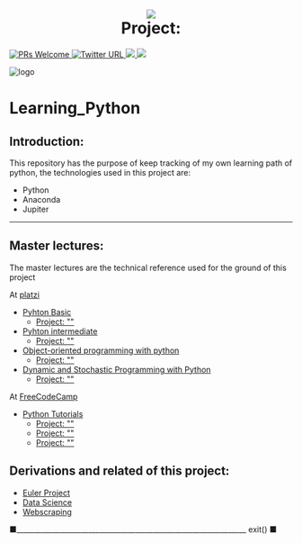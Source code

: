 

<h1 align="center">
  <img src="Assets/logo_me.png">
  <br/>
  Project: 
  <br>
</h1>

  <a href="http://makeapullrequest.com">
    <img src="https://img.shields.io/badge/PRs-welcome-brightgreen.svg?style=flat-square" alt="PRs Welcome">
    </a>
   <a href="https://twitter.com/Alejandrosin_" >
    <img alt="Twitter URL" src="https://img.shields.io/twitter/url?style=social&url=https%3A%2F%2Ftwitter.com%2FAlejandrosin_">
  </a>
  <a href="https://github.com/Alejandro-sin?tab=followers">
    <img src="https://img.shields.io/github/followers/Alejandro-sin?tab=followers?style=social">
  </a>
  <a href="https://github.com/Alejandro-sin/Human_Construct">
    <img src="https://img.shields.io/badge/Proyecto-brightblue.svg?style=flat-square">
  </a>
</p>









 ![logo](Assets/logo_me.png)

# Learning_Python


## **Introduction:**

This repository has the purpose of keep tracking of my own learning path of python, the technologies used in this project are:

- Python
- Anaconda
- Jupiter

---

## Master lectures:

The master lectures are the technical reference used for the ground of this project


At [platzi](https://platzi.com/)
- [Pyhton Basic](https://platzi.com/clases/pythonbasico/)
  - [Project: "" ](url)
- [Pyhton intermediate](https://platzi.com/clases/pythonbasico/)
  - [Project: "" ](url)
- [Object-oriented programming with python](https://platzi.com/clases/poo-python/)
  - [Project: "" ](url)
- [Dynamic and Stochastic Programming with Python](https://platzi.com/clases/programacion-estocastica/)
  - [Project: "" ](url)

At [FreeCodeCamp](https://www.freecodecamp.org/)

- [Python Tutorials](https://www.youtube.com/playlist?list=PLWKjhJtqVAbnqBxcdjVGgT3uVR10bzTEB)
  - [Project: "" ](url)
  - [Project: "" ](url)
  - [Project: "" ](url)


## Derivations and related of this project:


- [Euler Project](https://github.com/Alejandro-sin/Euler_Project)
- [Data Science](https://github.com/Alejandro-sin/Learning_DataScience)
- [Webscraping](https://github.com/Alejandro-sin/Learning_WebScraping)


■________________________________________________________________ exit() ■











